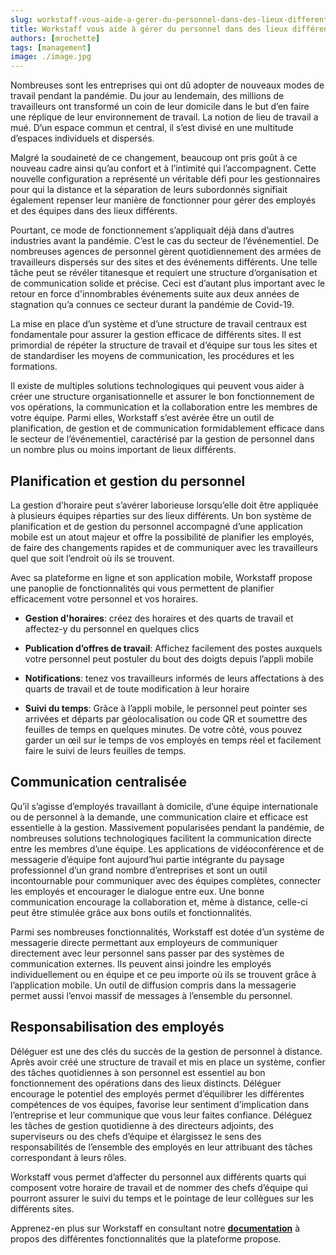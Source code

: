 ```yaml
---
slug: workstaff-vous-aide-a-gerer-du-personnel-dans-des-lieux-differents
title: Workstaff vous aide à gérer du personnel dans des lieux différents
authors: [mrochette]
tags: [management]
image: ./image.jpg
---
```


Nombreuses sont les entreprises qui ont dû adopter de nouveaux modes de travail pendant la pandémie. Du jour au lendemain, des millions de travailleurs ont transformé un coin de leur domicile dans le but d’en faire une réplique de leur environnement de travail. La notion de lieu de travail a mué. D’un espace commun et central, il s’est divisé en une multitude d’espaces individuels et dispersés. 

<!--truncate-->

Malgré la soudaineté de ce changement, beaucoup ont pris goût à ce nouveau cadre ainsi qu’au confort et à l’intimité qui l’accompagnent. Cette nouvelle configuration a représenté un véritable défi pour les gestionnaires pour qui la distance et la séparation de leurs subordonnés signifiait également repenser leur manière de fonctionner pour gérer des employés et des équipes dans des lieux différents.

Pourtant, ce mode de fonctionnement s’appliquait déjà dans d’autres industries avant la pandémie. C’est le cas du secteur de l’événementiel. De nombreuses agences de personnel gèrent quotidiennement des armées de travailleurs dispersés sur des sites et des événements différents. Une telle tâche peut se révéler titanesque et requiert une structure d’organisation et de communication solide et précise. Ceci est d’autant plus important avec le retour en force d'innombrables événements suite aux deux années de stagnation qu’a connues ce secteur durant la pandémie de Covid-19.

La mise en place d’un système et d’une structure de travail centraux est fondamentale pour assurer la gestion efficace de différents sites. Il est primordial de répéter la structure de travail et d’équipe sur tous les sites et de standardiser les moyens de communication, les procédures et les formations.

Il existe de multiples solutions technologiques qui peuvent vous aider à créer une structure organisationnelle et assurer le bon fonctionnement de vos opérations, la communication et la collaboration entre les membres de votre équipe. Parmi elles, Workstaff s’est avérée être un outil de planification, de gestion et de communication formidablement efficace dans le secteur de l’événementiel, caractérisé par la gestion de personnel dans un nombre plus ou moins important de lieux différents.


## Planification et gestion du personnel
La gestion d’horaire peut s’avérer laborieuse lorsqu’elle doit être appliquée à plusieurs équipes réparties sur des lieux différents. Un bon système de planification et de gestion du personnel accompagné d’une application mobile est un atout majeur et offre la possibilité de planifier les employés, de faire des changements rapides et de communiquer avec les travailleurs quel que soit l’endroit où ils se trouvent.

Avec sa plateforme en ligne et son application mobile, Workstaff propose une panoplie de fonctionnalités qui vous permettent de planifier efficacement votre personnel et vos horaires.
- **Gestion d'horaires**: créez des horaires et des quarts de travail et affectez-y du personnel en quelques clics

- **Publication d’offres de travail**: Affichez facilement des postes auxquels votre personnel peut postuler du bout des doigts depuis l’appli mobile

- **Notifications**: tenez vos travailleurs informés de leurs affectations à des quarts de travail et de toute modification à leur horaire

- **Suivi du temps**: Grâce à l’appli mobile, le personnel peut pointer ses arrivées et départs par géolocalisation ou code QR et soumettre des feuilles de temps en quelques minutes. De votre côté, vous pouvez garder un œil sur le temps de vos employés en temps réel et facilement faire le suivi de leurs feuilles de temps.


## Communication centralisée
Qu’il s’agisse d’employés travaillant à domicile, d’une équipe internationale ou de personnel à la demande, une communication claire et efficace est essentielle à la gestion. Massivement popularisées pendant la pandémie, de nombreuses solutions technologiques facilitent la communication directe entre les membres d’une équipe. Les applications de vidéoconférence et de messagerie d’équipe font aujourd’hui partie intégrante du paysage professionnel d’un grand nombre d’entreprises et sont un outil incontournable pour communiquer avec des équipes complètes, connecter les employés et encourager le dialogue entre eux. Une bonne communication encourage la collaboration et, même à distance, celle-ci peut être stimulée grâce aux bons outils et fonctionnalités.

Parmi ses nombreuses fonctionnalités, Workstaff est dotée d’un système de messagerie directe permettant aux employeurs de communiquer directement avec leur personnel sans passer par des systèmes de communication externes. Ils peuvent ainsi joindre les employés individuellement ou en équipe et ce peu importe où ils se trouvent grâce à l’application mobile. Un outil de diffusion compris dans la messagerie permet aussi l’envoi massif de messages à l’ensemble du personnel.


## Responsabilisation des employés
Déléguer est une des clés du succès de la gestion de personnel à distance. Après avoir créé une structure de travail et mis en place un système, confier des tâches quotidiennes à son personnel est essentiel au bon fonctionnement des opérations dans des lieux distincts. Déléguer encourage le potentiel des employés permet d’équilibrer les différentes compétences de vos équipes, favorise leur sentiment d’implication dans l’entreprise et leur communique que vous leur faites confiance. Déléguez les tâches de gestion quotidienne à des directeurs adjoints, des superviseurs ou des chefs d’équipe et élargissez le sens des responsabilités de l’ensemble des employés en leur attribuant des tâches correspondant à leurs rôles.

Workstaff vous permet d’affecter du personnel aux différents quarts qui composent votre horaire de travail et de nommer des chefs d’équipe qui pourront assurer le suivi du temps et le pointage de leur collègues sur les différents sites.

Apprenez-en plus sur Workstaff en consultant notre [**documentation**](https://help.workstaff.app/fr/) à propos des différentes fonctionnalités que la plateforme propose. 